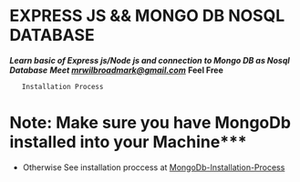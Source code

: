 # EXPRESS JS && MONGO DB NOSQL DATABASE
***Learn basic of Express js/Node js and connection to Mongo DB as Nosql Database***
***Meet mrwilbroadmark@gmail.com*** <strong>Feel Free</strong>

```script
   Installation Process
```
# Note: Make sure you have MongoDb installed into your Machine***
- Otherwise See installation proccess at [MongoDb-Installation-Process](https://www.mongodb.com/docs/manual/tutorial/install-mongodb-on-windows/)

    
